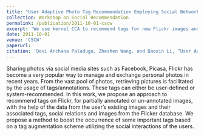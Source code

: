 ```yaml
---
title: "User Adaptive Photo Tag Recommendation Employing Social Networks"
collection: Workshop on Social Recommendation
permalink: /publication/2011-10-01-cscw
excerpt: 'We use kernel CCA to recommend tags for new Flickr images and improve accuracy using users social network.'
date: 2011-10-01
venue: 'CSCW'
paperurl: 
citation: 'Devi Archana Paladugu, Zheshen Wang, and Baoxin Li, “User Adaptive Photo Tag Recommendation Employing Social Networks”, Workshop on Social Recommendation, CSCW 2011.'
---
```

Sharing photos via social media sites such as Facebook, Picasa, Flickr has become a very popular way to manage and exchange personal photos in recent years. From the vast pool of photos, retrieving pictures is facilitated by the usage of tags/annotations. These tags can either be user-defined or system-recommended. In this work, we propose an approach to recommend tags on Flickr, for partially annotated or un-annotated images, with the help of the data from the user’s existing images and their associated tags, social relations and images from the Flicker database. We propose a method to boost the occurrence of some important tags based on a tag augmentation scheme utilizing the social interactions of the users.